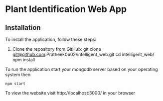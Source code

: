 # Plant Identification Web App 
## Installation
To install the application, follow these steps:

1. Clone the repository from GitHub:
    git clone git@github.com:Pratheek0602/intelligent_web.git
    cd intelligent_web/
    npm install

To run the application start your mongodb server based on your operating system then

    npm start
    
To view the website visit http://localhost:3000/ in your browser
    
